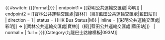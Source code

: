 {{ #switch: {{{format|}}}
  | endpoint1 = [[彩明公共運輸交匯處|彩明]]
  | endpoint2 = [[寶林公共運輸交匯處|寶林]]（經[[藍田公共運輸交匯處|藍田站]]）
  | direction = 1
  | status = {{HK Bus Status|M}}
  | inline = [[彩明公共運輸交匯處|彩明]] → [[寶林公共運輸交匯處|寶林]]（經[[藍田公共運輸交匯處|藍田站]]）
  | normal =
  | full =
}}<noinclude>[[Category:九龍巴士路線模板|093M]]</noinclude>